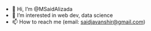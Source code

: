 - 👋 Hi, I’m @MSaidAlizada
- 👀 I’m interested in web dev, data science
- 📫 How to reach me (email: saidjavanshir@gmail.com)

<!---
MSaidAlizada/MSaidAlizada is a ✨ special ✨ repository because its `README.md` (this file) appears on your GitHub profile.
You can click the Preview link to take a look at your changes.
--->
